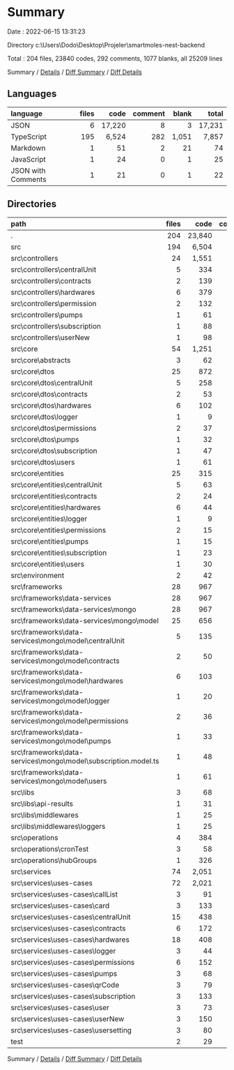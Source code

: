 # Summary

Date : 2022-06-15 13:31:23

Directory c:\\Users\\Dodo\\Desktop\\Projeler\\smartmoles-nest-backend

Total : 204 files,  23840 codes, 292 comments, 1077 blanks, all 25209 lines

Summary / [Details](details.md) / [Diff Summary](diff.md) / [Diff Details](diff-details.md)

## Languages
| language | files | code | comment | blank | total |
| :--- | ---: | ---: | ---: | ---: | ---: |
| JSON | 6 | 17,220 | 8 | 3 | 17,231 |
| TypeScript | 195 | 6,524 | 282 | 1,051 | 7,857 |
| Markdown | 1 | 51 | 2 | 21 | 74 |
| JavaScript | 1 | 24 | 0 | 1 | 25 |
| JSON with Comments | 1 | 21 | 0 | 1 | 22 |

## Directories
| path | files | code | comment | blank | total |
| :--- | ---: | ---: | ---: | ---: | ---: |
| . | 204 | 23,840 | 292 | 1,077 | 25,209 |
| src | 194 | 6,504 | 282 | 1,046 | 7,832 |
| src\\controllers | 24 | 1,551 | 21 | 207 | 1,779 |
| src\\controllers\\centralUnit | 5 | 334 | 0 | 44 | 378 |
| src\\controllers\\contracts | 2 | 139 | 0 | 18 | 157 |
| src\\controllers\\hardwares | 6 | 379 | 4 | 48 | 431 |
| src\\controllers\\permission | 2 | 132 | 0 | 14 | 146 |
| src\\controllers\\pumps | 1 | 61 | 0 | 7 | 68 |
| src\\controllers\\subscription | 1 | 88 | 0 | 12 | 100 |
| src\\controllers\\userNew | 1 | 98 | 0 | 14 | 112 |
| src\\core | 54 | 1,251 | 30 | 226 | 1,507 |
| src\\core\\abstracts | 3 | 62 | 0 | 8 | 70 |
| src\\core\\dtos | 25 | 872 | 13 | 120 | 1,005 |
| src\\core\\dtos\\centralUnit | 5 | 258 | 2 | 46 | 306 |
| src\\core\\dtos\\contracts | 2 | 53 | 0 | 6 | 59 |
| src\\core\\dtos\\hardwares | 6 | 102 | 0 | 19 | 121 |
| src\\core\\dtos\\logger | 1 | 9 | 0 | 2 | 11 |
| src\\core\\dtos\\permissions | 2 | 37 | 0 | 6 | 43 |
| src\\core\\dtos\\pumps | 1 | 32 | 0 | 3 | 35 |
| src\\core\\dtos\\subscription | 1 | 47 | 0 | 3 | 50 |
| src\\core\\dtos\\users | 1 | 61 | 0 | 2 | 63 |
| src\\core\\entities | 25 | 315 | 17 | 98 | 430 |
| src\\core\\entities\\centralUnit | 5 | 63 | 3 | 51 | 117 |
| src\\core\\entities\\contracts | 2 | 24 | 0 | 4 | 28 |
| src\\core\\entities\\hardwares | 6 | 44 | 0 | 13 | 57 |
| src\\core\\entities\\logger | 1 | 9 | 0 | 1 | 10 |
| src\\core\\entities\\permissions | 2 | 15 | 0 | 3 | 18 |
| src\\core\\entities\\pumps | 1 | 15 | 0 | 2 | 17 |
| src\\core\\entities\\subscription | 1 | 23 | 0 | 3 | 26 |
| src\\core\\entities\\users | 1 | 30 | 0 | 5 | 35 |
| src\\environment | 2 | 42 | 0 | 4 | 46 |
| src\\frameworks | 28 | 967 | 27 | 140 | 1,134 |
| src\\frameworks\\data-services | 28 | 967 | 27 | 140 | 1,134 |
| src\\frameworks\\data-services\\mongo | 28 | 967 | 27 | 140 | 1,134 |
| src\\frameworks\\data-services\\mongo\\model | 25 | 656 | 27 | 126 | 809 |
| src\\frameworks\\data-services\\mongo\\model\\centralUnit | 5 | 135 | 6 | 31 | 172 |
| src\\frameworks\\data-services\\mongo\\model\\contracts | 2 | 50 | 1 | 8 | 59 |
| src\\frameworks\\data-services\\mongo\\model\\hardwares | 6 | 103 | 6 | 24 | 133 |
| src\\frameworks\\data-services\\mongo\\model\\logger | 1 | 20 | 1 | 4 | 25 |
| src\\frameworks\\data-services\\mongo\\model\\permissions | 2 | 36 | 2 | 8 | 46 |
| src\\frameworks\\data-services\\mongo\\model\\pumps | 1 | 33 | 1 | 4 | 38 |
| src\\frameworks\\data-services\\mongo\\model\\subscription.model.ts | 1 | 48 | 1 | 4 | 53 |
| src\\frameworks\\data-services\\mongo\\model\\users | 1 | 61 | 1 | 4 | 66 |
| src\\libs | 3 | 68 | 0 | 7 | 75 |
| src\\libs\\api-results | 1 | 31 | 0 | 3 | 34 |
| src\\libs\\middlewares | 1 | 25 | 0 | 2 | 27 |
| src\\libs\\middlewares\\loggers | 1 | 25 | 0 | 2 | 27 |
| src\\operations | 4 | 384 | 140 | 64 | 588 |
| src\\operations\\cronTest | 3 | 58 | 90 | 34 | 182 |
| src\\operations\\hubGroups | 1 | 326 | 50 | 30 | 406 |
| src\\services | 74 | 2,051 | 49 | 378 | 2,478 |
| src\\services\\uses-cases | 72 | 2,021 | 42 | 368 | 2,431 |
| src\\services\\uses-cases\\callList | 3 | 91 | 4 | 15 | 110 |
| src\\services\\uses-cases\\card | 3 | 133 | 4 | 19 | 156 |
| src\\services\\uses-cases\\centralUnit | 15 | 438 | 0 | 78 | 516 |
| src\\services\\uses-cases\\contracts | 6 | 172 | 0 | 29 | 201 |
| src\\services\\uses-cases\\hardwares | 18 | 408 | 0 | 84 | 492 |
| src\\services\\uses-cases\\logger | 3 | 44 | 0 | 9 | 53 |
| src\\services\\uses-cases\\permissions | 6 | 152 | 0 | 30 | 182 |
| src\\services\\uses-cases\\pumps | 3 | 68 | 0 | 14 | 82 |
| src\\services\\uses-cases\\qrCode | 3 | 79 | 4 | 18 | 101 |
| src\\services\\uses-cases\\subscription | 3 | 133 | 0 | 19 | 152 |
| src\\services\\uses-cases\\user | 3 | 73 | 23 | 16 | 112 |
| src\\services\\uses-cases\\userNew | 3 | 150 | 3 | 21 | 174 |
| src\\services\\uses-cases\\usersetting | 3 | 80 | 4 | 16 | 100 |
| test | 2 | 29 | 0 | 6 | 35 |

Summary / [Details](details.md) / [Diff Summary](diff.md) / [Diff Details](diff-details.md)